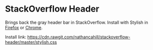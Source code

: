 StackOverflow Header
====================

Brings back the gray header bar in StackOverflow. Install with Stylish in [Firefox](https://addons.mozilla.org/en-US/firefox/addon/stylish/) or [Chrome](https://chrome.google.com/webstore/detail/fjnbnpbmkenffdnngjfgmeleoegfcffe).

Install link: https://cdn.rawgit.com/nathancahill/stackoverflow-header/master/stylish.css
